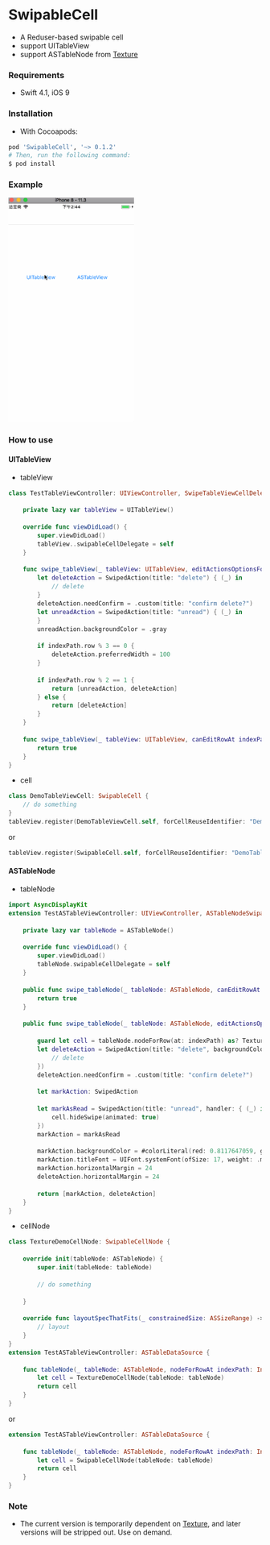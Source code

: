 # SwipableCell

* A Reduser-based swipable cell
* support UITableView
* support ASTableNode from [Texture](https://github.com/TextureGroup/Texture)

### Requirements

- Swift 4.1, iOS 9

### Installation

- With Cocoapods:

```ruby
pod 'SwipableCell', '~> 0.1.2'
# Then, run the following command:
$ pod install
```

### Example

<img width="250" height="445" src="https://github.com/ChaselAn/SoapBubble/blob/master/SoapBubble.gif"/>

### How to use

#### UITableView

* tableView

```swift
class TestTableViewController: UIViewController, SwipeTableViewCellDelegate {
	
    private lazy var tableView = UITableView()
    
    override func viewDidLoad() {
        super.viewDidLoad()
        tableView..swipableCellDelegate = self
    }
    
    func swipe_tableView(_ tableView: UITableView, editActionsOptionsForRowAt indexPath: IndexPath) -> [SwipedAction] {
        let deleteAction = SwipedAction(title: "delete") { (_) in
            // delete
        }
        deleteAction.needConfirm = .custom(title: "confirm delete?")
        let unreadAction = SwipedAction(title: "unread") { (_) in
        }
        unreadAction.backgroundColor = .gray

        if indexPath.row % 3 == 0 {
            deleteAction.preferredWidth = 100
        }

        if indexPath.row % 2 == 1 {
            return [unreadAction, deleteAction]
        } else {
            return [deleteAction]
        }
    }

    func swipe_tableView(_ tableView: UITableView, canEditRowAt indexPath: IndexPath) -> Bool {
        return true
    }
}
```

* cell

```swift
class DemoTableViewCell: SwipableCell {
	// do something
}
tableView.register(DemoTableViewCell.self, forCellReuseIdentifier: "DemoTableViewCell")
```

or

```swift
tableView.register(SwipableCell.self, forCellReuseIdentifier: "DemoTableViewCell")
```

#### ASTableNode

* tableNode

```swift
import AsyncDisplayKit
extension TestASTableViewController: UIViewController, ASTableNodeSwipableDelegate {

    private lazy var tableNode = ASTableNode()
    
    override func viewDidLoad() {
        super.viewDidLoad()
        tableNode.swipableCellDelegate = self
    }
    
    public func swipe_tableNode(_ tableNode: ASTableNode, canEditRowAt indexPath: IndexPath) -> Bool {
        return true
    }

    public func swipe_tableNode(_ tableNode: ASTableNode, editActionsOptionsForRowAt indexPath: IndexPath) -> [SwipedAction] {

        guard let cell = tableNode.nodeForRow(at: indexPath) as? TextureDemoCellNode else { return [] }
        let deleteAction = SwipedAction(title: "delete", backgroundColor: #colorLiteral(red: 1, green: 0.01568627451, blue: 0.3450980392, alpha: 1), titleColor: UIColor.white, titleFont: UIFont.systemFont(ofSize: 17, weight: .medium), preferredWidth: nil, handler: { (_) in
            // delete
        })
        deleteAction.needConfirm = .custom(title: "confirm delete?")

        let markAction: SwipedAction

        let markAsRead = SwipedAction(title: "unread", handler: { (_) in
            cell.hideSwipe(animated: true)
        })
        markAction = markAsRead

        markAction.backgroundColor = #colorLiteral(red: 0.8117647059, green: 0.8117647059, blue: 0.8117647059, alpha: 1)
        markAction.titleFont = UIFont.systemFont(ofSize: 17, weight: .medium)
        markAction.horizontalMargin = 24
        deleteAction.horizontalMargin = 24

        return [markAction, deleteAction]
    }
}
```

* cellNode

```swift
class TextureDemoCellNode: SwipableCellNode {

    override init(tableNode: ASTableNode) {
        super.init(tableNode: tableNode)

        // do something

    }

    override func layoutSpecThatFits(_ constrainedSize: ASSizeRange) -> ASLayoutSpec {
        // layout
    }
}
extension TestASTableViewController: ASTableDataSource {

    func tableNode(_ tableNode: ASTableNode, nodeForRowAt indexPath: IndexPath) -> ASCellNode {
        let cell = TextureDemoCellNode(tableNode: tableNode)
        return cell
    }
}
```

or

```swift
extension TestASTableViewController: ASTableDataSource {

    func tableNode(_ tableNode: ASTableNode, nodeForRowAt indexPath: IndexPath) -> ASCellNode {
        let cell = SwipableCellNode(tableNode: tableNode)
        return cell
    }
}
```

### Note

* The current version is temporarily dependent on [Texture](https://github.com/TextureGroup/Texture), and later versions will be stripped out. Use on demand.
